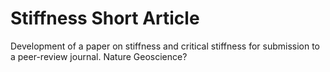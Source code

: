 Stiffness Short Article
=====================

Development of a paper on stiffness and critical stiffness for submission
to a peer-review journal. Nature Geoscience?
